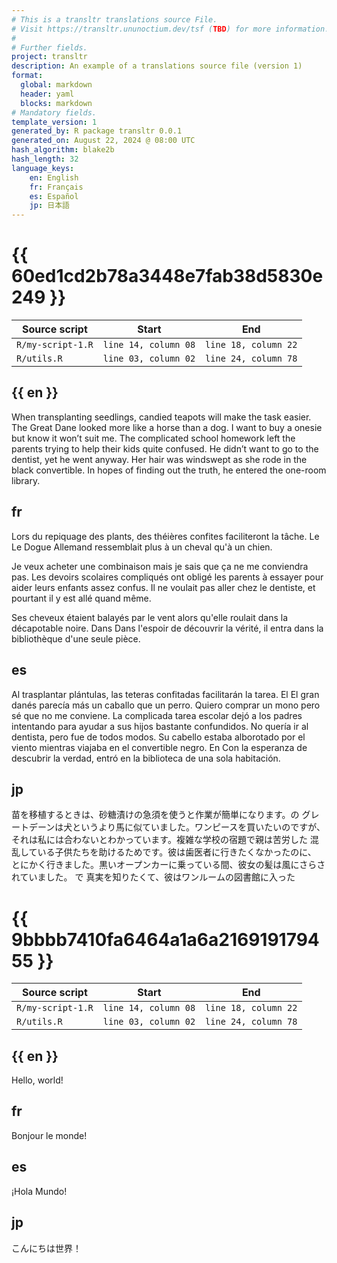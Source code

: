 ```yaml
---
# This is a transltr translations source File.
# Visit https://transltr.ununoctium.dev/tsf (TBD) for more information.
#
# Further fields.
project: transltr
description: An example of a translations source file (version 1)
format:
  global: markdown
  header: yaml
  blocks: markdown
# Mandatory fields.
template_version: 1
generated_by: R package transltr 0.0.1
generated_on: August 22, 2024 @ 08:00 UTC
hash_algorithm: blake2b
hash_length: 32
language_keys:
    en: English
    fr: Français
    es: Español
    jp: 日本語
---
```


# {{ 60ed1cd2b78a3448e7fab38d5830e249 }}

| **Source script** | **Start**            | **End**              |
| ----------------- | -------------------- |--------------------- |
| `R/my-script-1.R` | `line 14, column 08` | `line 18, column 22` |
| `R/utils.R`       | `line 03, column 02` | `line 24, column 78` |

## {{ en }}

When transplanting seedlings, candied teapots will make the task easier. The
Great Dane looked more like a horse than a dog. I want to buy a onesie but
know it won’t suit me. The complicated school homework left the parents trying
to help their kids quite confused. He didn’t want to go to the dentist, yet he
went anyway. Her hair was windswept as she rode in the black convertible. In
hopes of finding out the truth, he entered the one-room library.

## fr

Lors du repiquage des plants, des théières confites faciliteront la tâche. Le
Le Dogue Allemand ressemblait plus à un cheval qu'à un chien.

Je veux acheter une combinaison mais je sais que ça ne me conviendra pas. Les
devoirs scolaires compliqués ont obligé les parents à essayer pour aider leurs
enfants assez confus. Il ne voulait pas aller chez le dentiste, et pourtant il
y est allé quand même.

Ses cheveux étaient balayés par le vent alors qu'elle
roulait dans la décapotable noire. Dans Dans l'espoir de découvrir la vérité,
il entra dans la bibliothèque d'une seule pièce.

## es

Al trasplantar plántulas, las teteras confitadas facilitarán la tarea. El
El gran danés parecía más un caballo que un perro. Quiero comprar un mono pero
sé que no me conviene. La complicada tarea escolar dejó a los padres intentando
para ayudar a sus hijos bastante confundidos. No quería ir al dentista, pero
fue de todos modos. Su cabello estaba alborotado por el viento mientras viajaba
en el convertible negro. En Con la esperanza de descubrir la verdad, entró en
la biblioteca de una sola habitación.

## jp

苗を移植するときは、砂糖漬けの急須を使うと作業が簡単になります。の
グレートデーンは犬というより馬に似ていました。ワンピースを買いたいのですが、
それは私には合わないとわかっています。複雑な学校の宿題で親は苦労した
混乱している子供たちを助けるためです。彼は歯医者に行きたくなかったのに、
とにかく行きました。黒いオープンカーに乗っている間、彼女の髪は風にさらされていました。
で 真実を知りたくて、彼はワンルームの図書館に入った

# {{ 9bbbb7410fa6464a1a6a216919179455 }}

| **Source script** | **Start**            | **End**              |
| ----------------- | -------------------- |--------------------- |
| `R/my-script-1.R` | `line 14, column 08` | `line 18, column 22` |
| `R/utils.R`       | `line 03, column 02` | `line 24, column 78` |

## {{ en }}

Hello, world!

## fr

Bonjour le monde!

## es

¡Hola Mundo!

## jp

こんにちは世界！
